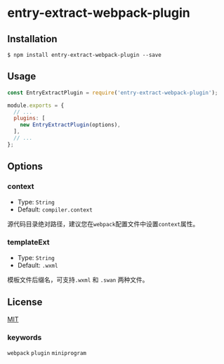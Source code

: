 # entry-extract-webpack-plugin

## Installation

```shell
$ npm install entry-extract-webpack-plugin --save
```

## Usage

```javascript
const EntryExtractPlugin = require('entry-extract-webpack-plugin');

module.exports = {
  // ...
  plugins: [
    new EntryExtractPlugin(options),
  ],
  // ...
};
```

## Options

### context

* Type: `String`
* Default: `compiler.context`

源代码目录绝对路径，建议您在`webpack`配置文件中设置`context`属性。

### templateExt

* Type:  `String`
* Default: `.wxml`

模板文件后缀名，可支持`.wxml` 和 `.swan` 两种文件。

## License

[MIT](https://github.com/Oc-master/entry-extract-webpack-plugin/blob/master/LICENSE)

### keywords

`webpack` `plugin` `miniprogram`
